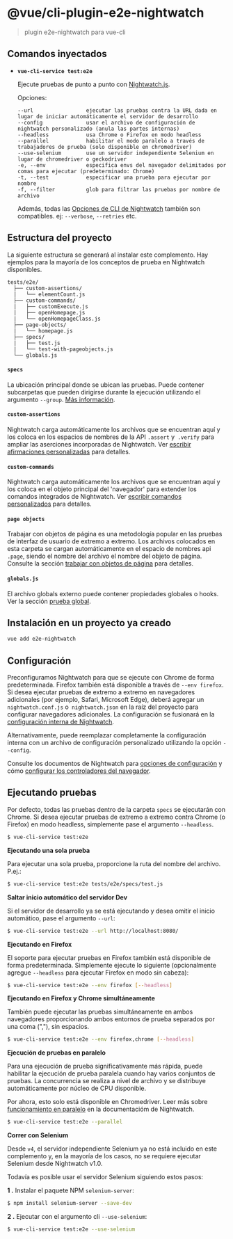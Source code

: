 # @vue/cli-plugin-e2e-nightwatch

> plugin e2e-nightwatch para vue-cli

## Comandos inyectados

- **`vue-cli-service test:e2e`**

  Ejecute pruebas de punto a punto con [Nightwatch.js](https://nightwatchjs.org).

  Opciones:

  ```
  --url                 ejecutar las pruebas contra la URL dada en lugar de iniciar automáticamente el servidor de desarrollo
  --config              usar el archivo de configuración de nightwatch personalizado (anula las partes internas)
  --headless            usa Chrome o Firefox en modo headless
  --parallel            habilitar el modo paralelo a través de trabajadores de prueba (solo disponible en chromedriver)
  --use-selenium        use un servidor independiente Selenium en lugar de chromedriver o geckodriver
  -e, --env             especifica envs del navegador delimitados por comas para ejecutar (predeterminado: Chrome)
  -t, --test            especificar una prueba para ejecutar por nombre
  -f, --filter          glob para filtrar las pruebas por nombre de archivo
  ```

  Además, todas las [Opciones de CLI de Nightwatch](https://nightwatchjs.org/guide/running-tests/#command-line-options) también son compatibles.
  ej: `--verbose`, `--retries` etc.


## Estructura del proyecto

La siguiente estructura se generará al instalar este complemento. Hay ejemplos para la mayoría de los conceptos de prueba en Nightwatch disponibles.

```
tests/e2e/
  ├── custom-assertions/
  |   └── elementCount.js
  ├── custom-commands/
  |   ├── customExecute.js
  |   ├── openHomepage.js
  |   └── openHomepageClass.js
  ├── page-objects/
  |   └── homepage.js
  ├── specs/
  |   ├── test.js
  |   └── test-with-pageobjects.js
  └── globals.js
```

#### `specs`
La ubicación principal donde se ubican las pruebas. Puede contener subcarpetas que pueden dirigirse durante la ejecución utilizando el argumento `--group`. [Más información](https://nightwatchjs.org/guide/running-tests/#test-groups).

#### `custom-assertions`
Nightwatch carga automáticamente los archivos que se encuentran aquí y los coloca en los espacios de nombres de la API `.assert` y` .verify` para ampliar las aserciones incorporadas de Nightwatch. Ver [escribir afirmaciones personalizadas](https://nightwatchjs.org/guide/extending-nightwatch/#writing-custom-assertions) para detalles.

#### `custom-commands`
Nightwatch carga automáticamente los archivos que se encuentran aquí y los coloca en el objeto principal del 'navegador' para extender los comandos integrados de Nightwatch. Ver [escribir comandos personalizados](https://nightwatchjs.org/guide/extending-nightwatch/#writing-custom-commands) para detalles.

#### `page objects`
Trabajar con objetos de página es una metodología popular en las pruebas de interfaz de usuario de extremo a extremo. Los archivos colocados en esta carpeta se cargan automáticamente en el espacio de nombres api `.page`, siendo el nombre del archivo el nombre del objeto de página. Consulte la sección [trabajar con objetos de página](https://nightwatchjs.org/guide/working-with-page-objects/) para detalles.

#### `globals.js`
El archivo globals externo puede contener propiedades globales o hooks. Ver la sección [prueba global](https://nightwatchjs.org/gettingstarted/configuration/#test-globals).

## Instalación en un proyecto ya creado

``` sh
vue add e2e-nightwatch
```

## Configuración

Preconfiguramos Nightwatch para que se ejecute con Chrome de forma predeterminada. Firefox también está disponible a través de `--env firefox`. Si desea ejecutar pruebas de extremo a extremo en navegadores adicionales (por ejemplo, Safari, Microsoft Edge), deberá agregar un `nightwatch.conf.js` o` nightwatch.json` en la raíz del proyecto para configurar navegadores adicionales. La configuración se fusionará en la [configuración interna de Nightwatch](https://github.com/vuejs/vue-cli/blob/dev/packages/%40vue/cli-plugin-e2e-nightwatch/nightwatch.config.js).

Alternativamente, puede reemplazar completamente la configuración interna con un archivo de configuración personalizado utilizando la opción `--config`.

Consulte los documentos de Nightwatch para [opciones de configuración](https://nightwatchjs.org/gettingstarted/configuration/) y cómo [configurar los controladores del navegador](http://nightwatchjs.org/gettingstarted#browser-drivers-setup).

## Ejecutando pruebas

Por defecto, todas las pruebas dentro de la carpeta `specs` se ejecutarán con Chrome. Si desea ejecutar pruebas de extremo a extremo contra Chrome (o Firefox) en modo headless, simplemente pase el argumento `--headless`.

```sh
$ vue-cli-service test:e2e
```

**Ejecutando una sola prueba**

Para ejecutar una sola prueba, proporcione la ruta del nombre del archivo. P.ej.:

```sh
$ vue-cli-service test:e2e tests/e2e/specs/test.js
```

**Saltar inicio automático del servidor Dev**

Si el servidor de desarrollo ya se está ejecutando y desea omitir el inicio automático, pase el argumento `--url`:

```sh
$ vue-cli-service test:e2e --url http://localhost:8080/
```

**Ejecutando en Firefox**

El soporte para ejecutar pruebas en Firefox también está disponible de forma predeterminada. Simplemente ejecute lo siguiente (opcionalmente agregue `--headless` para ejecutar Firefox en modo sin cabeza):

```sh
$ vue-cli-service test:e2e --env firefox [--headless]
```

**Ejecutando en Firefox y Chrome simultáneamente**

También puede ejecutar las pruebas simultáneamente en ambos navegadores proporcionando ambos entornos de prueba separados por una coma (","), sin espacios.

```sh
$ vue-cli-service test:e2e --env firefox,chrome [--headless]
```

**Ejecución de pruebas en paralelo**

Para una ejecución de prueba significativamente más rápida, puede habilitar la ejecución de prueba paralela cuando hay varios conjuntos de pruebas. La concurrencia se realiza a nivel de archivo y se distribuye automáticamente por núcleo de CPU disponible.

Por ahora, esto solo está disponible en Chromedriver. Leer más sobre [funcionamiento en paralelo](https://nightwatchjs.org/guide/running-tests/#parallel-running) en la documentacióm de Nightwatch.

```sh
$ vue-cli-service test:e2e --parallel
```

**Correr con Selenium**

Desde `v4`, el servidor independiente Selenium ya no está incluido en este complemento y, en la mayoría de los casos, no se requiere ejecutar Selenium desde Nightwatch v1.0.

Todavía es posible usar el servidor Selenium siguiendo estos pasos:

__1 .__ Instalar el paquete NPM `selenium-server`:

  ```sh
  $ npm install selenium-server --save-dev
  ```

__2 .__ Ejecutar con el argumento cli `--use-selenium`:

  ```sh
  $ vue-cli-service test:e2e --use-selenium
  ```
